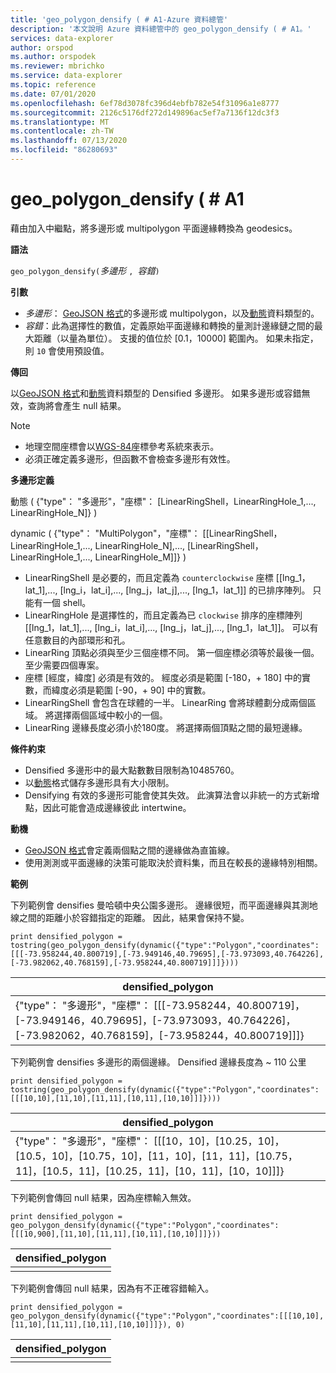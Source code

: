 ```yaml
---
title: 'geo_polygon_densify ( # A1-Azure 資料總管'
description: '本文說明 Azure 資料總管中的 geo_polygon_densify ( # A1。'
services: data-explorer
author: orspod
ms.author: orspodek
ms.reviewer: mbrichko
ms.service: data-explorer
ms.topic: reference
ms.date: 07/01/2020
ms.openlocfilehash: 6ef78d3078fc396d4ebfb782e54f31096a1e8777
ms.sourcegitcommit: 2126c5176df272d149896ac5ef7a7136f12dc3f3
ms.translationtype: MT
ms.contentlocale: zh-TW
ms.lasthandoff: 07/13/2020
ms.locfileid: "86280693"
---
```

# <a name="geo_polygon_densify"></a>geo_polygon_densify ( # A1

藉由加入中繼點，將多邊形或 multipolygon 平面邊緣轉換為 geodesics。

**語法**

`geo_polygon_densify(`*多邊形* `, `*容錯*`)`

**引數**

* *多邊形*： [GeoJSON 格式](https://tools.ietf.org/html/rfc7946)的多邊形或 multipolygon，以及[動態](./scalar-data-types/dynamic.md)資料類型的。
* *容錯*：此為選擇性的數值，定義原始平面邊緣和轉換的量測計邊緣鏈之間的最大距離（以量為單位）。 支援的值位於 [0.1，10000] 範圍內。 如果未指定，則 `10` 會使用預設值。

**傳回**

以[GeoJSON 格式](https://tools.ietf.org/html/rfc7946)和[動態](./scalar-data-types/dynamic.md)資料類型的 Densified 多邊形。 如果多邊形或容錯無效，查詢將會產生 null 結果。

> [!NOTE]
> * 地理空間座標會以[WGS-84](https://earth-info.nga.mil/GandG/update/index.php?action=home)座標參考系統來表示。
> * 必須正確定義多邊形，但函數不會檢查多邊形有效性。

**多邊形定義**

動態 ( {"type"： "多邊形"，"座標"： [LinearRingShell，LinearRingHole_1,..., LinearRingHole_N]} ) 

dynamic ( {"type"： "MultiPolygon"，"座標"： [[LinearRingShell，LinearRingHole_1,..., LinearRingHole_N],..., [LinearRingShell，LinearRingHole_1,..., LinearRingHole_M]]} ) 

* LinearRingShell 是必要的，而且定義為 `counterclockwise` 座標 [[lng_1，lat_1],..., [lng_i，lat_i],..., [lng_j，lat_j],..., [lng_1，lat_1]] 的已排序陣列。 只能有一個 shell。
* LinearRingHole 是選擇性的，而且定義為已 `clockwise` 排序的座標陣列 [[lng_1，lat_1],..., [lng_i，lat_i],..., [lng_j，lat_j],..., [lng_1，lat_1]]。 可以有任意數目的內部環形和孔。
* LinearRing 頂點必須與至少三個座標不同。 第一個座標必須等於最後一個。 至少需要四個專案。
* 座標 [經度，緯度] 必須是有效的。 經度必須是範圍 [-180，+ 180] 中的實數，而緯度必須是範圍 [-90，+ 90] 中的實數。
* LinearRingShell 會包含在球體的一半。 LinearRing 會將球體劃分成兩個區域。 將選擇兩個區域中較小的一個。
* LinearRing 邊緣長度必須小於180度。 將選擇兩個頂點之間的最短邊緣。

**條件約束**

* Densified 多邊形中的最大點數數目限制為10485760。
* 以[動態](./scalar-data-types/dynamic.md)格式儲存多邊形具有大小限制。
* Densifying 有效的多邊形可能會使其失效。 此演算法會以非統一的方式新增點，因此可能會造成邊緣彼此 intertwine。

**動機**

* [GeoJSON 格式](https://tools.ietf.org/html/rfc7946)會定義兩個點之間的邊緣做為直笛線。
* 使用測測或平面邊緣的決策可能取決於資料集，而且在較長的邊緣特別相關。

**範例**

下列範例會 densifies 曼哈頓中央公園多邊形。 邊緣很短，而平面邊緣與其測地線之間的距離小於容錯指定的距離。 因此，結果會保持不變。

```kusto
print densified_polygon = tostring(geo_polygon_densify(dynamic({"type":"Polygon","coordinates":[[[-73.958244,40.800719],[-73.949146,40.79695],[-73.973093,40.764226],[-73.982062,40.768159],[-73.958244,40.800719]]]})))
```

|densified_polygon|
|---|
|{"type"： "多邊形"，"座標"： [[[-73.958244，40.800719]，[-73.949146，40.79695]，[-73.973093，40.764226]，[-73.982062，40.768159]，[-73.958244，40.800719]]]}|

下列範例會 densifies 多邊形的兩個邊緣。 Densified 邊緣長度為 ~ 110 公里

```kusto
print densified_polygon = tostring(geo_polygon_densify(dynamic({"type":"Polygon","coordinates":[[[10,10],[11,10],[11,11],[10,11],[10,10]]]})))
```

|densified_polygon|
|---|
|{"type"： "多邊形"，"座標"： [[[10，10]，[10.25，10]，[10.5，10]，[10.75，10]，[11，10]，[11，11]，[10.75，11]，[10.5，11]，[10.25，11]，[10，11]，[10，10]]]}|

下列範例會傳回 null 結果，因為座標輸入無效。

```kusto
print densified_polygon = geo_polygon_densify(dynamic({"type":"Polygon","coordinates":[[[10,900],[11,10],[11,11],[10,11],[10,10]]]}))
```

|densified_polygon|
|---|
||

下列範例會傳回 null 結果，因為有不正確容錯輸入。

```kusto
print densified_polygon = geo_polygon_densify(dynamic({"type":"Polygon","coordinates":[[[10,10],[11,10],[11,11],[10,11],[10,10]]]}), 0)
```

|densified_polygon|
|---|
||
